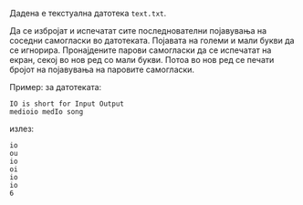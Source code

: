Дадена е текстуална датотека `text.txt`.
 
Да се избројат и испечатат сите последнователни појавувања на соседни самогласки во датотеката. Појавата на големи и мали букви да се игнорира. Пронајдените парови самогласки да се испечатат на екран, секој во нов ред со мали букви. Потоа во нов ред се печати бројот на појавувања на паровите самогласки.

Пример: за датотеката:

    IO is short for Input Output
    medioio medIo song

излез:

    io
    ou
    io
    oi
    io
    io
    6

